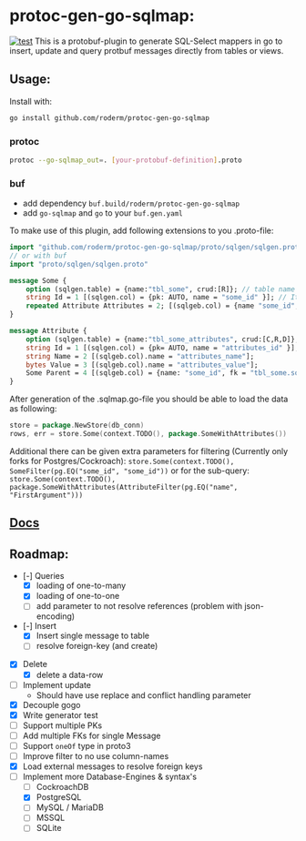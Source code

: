 # protoc-gen-go-sqlmap:
[![test](https://github.com/roderm/protoc-gen-go-sqlmap/actions/workflows/test.yaml/badge.svg)](https://github.com/roderm/protoc-gen-go-sqlmap/actions/workflows/test.yaml)
This is a protobuf-plugin to generate SQL-Select mappers in go to insert, update and query protbuf messages directly from tables or views.

## Usage:
Install with:
```bash
go install github.com/roderm/protoc-gen-go-sqlmap
```
### protoc 
```bash
protoc --go-sqlmap_out=. [your-protobuf-definition].proto
```
### buf
* add dependency `buf.build/roderm/protoc-gen-go-sqlmap`
* add `go-sqlmap` and `go` to your `buf.gen.yaml`

To make use of this plugin, add following extensions to you .proto-file:
```proto
import "github.com/roderm/protoc-gen-go-sqlmap/proto/sqlgen/sqlgen.proto" // Import of the extensions
// or with buf
import "proto/sqlgen/sqlgen.proto"

message Some {
    option (sqlgen.table) = {name:"tbl_some", crud:[R]}; // table name and generate read-function
    string Id = 1 [(sqlgen.col) = {pk: AUTO, name = "some_id" }]; // It's an autogenerated key in the field "some_id"
    repeated Attribute Attributes = 2; [(sqlgeb.col) = {name "some_id",fk = "tbl_some_attributes.some_id"}]; // Make a one-to-many link to load
}

message Attribute {
    option (sqlgen.table) = {name:"tbl_some_attributes", crud:[C,R,D]}; // genereate insert,select and delete function
    string Id = 1 [(sqlgen.col) = {pk= AUTO, name = "attributes_id" }];
    string Name = 2 [(sqlgeb.col).name = "attributes_name"];
    bytes Value = 3 [(sqlgeb.col).name = "attributes_value"];
    Some Parent = 4 [(sqlgeb.col) = {name: "some_id", fk = "tbl_some.some_id"}]; // Make a one-to-one link to load
}
```

After generation of the .sqlmap.go-file you should be able to load the data as following:
```go
store = package.NewStore(db_conn)
rows, err = store.Some(context.TODO(), package.SomeWithAttributes())
```

Additional there can be given extra parameters for filtering (Currently only forks for Postgres/Cockroach):
`store.Some(context.TODO(), SomeFilter(pg.EQ("some_id", "some_id"))`
or for the sub-query:
`store.Some(context.TODO(), package.SomeWithAttributes(AttributeFilter(pg.EQ("name", "FirstArgument")))`

## [Docs](https://pkg.go.dev/github.com/roderm/protoc-gen-go-sqlmap)
## Roadmap:
- [-] Queries
	- [x] loading of one-to-many
	- [x] loading of one-to-one
	- [ ] add parameter to not resolve references (problem with json-encoding)
- [-] Insert
	- [x] Insert single message to table
	- [ ] resolve foreign-key (and create)
- [x] Delete
	- [x] delete a data-row
- [ ] Implement update
	- Should have use replace and conflict handling parameter
- [x] Decouple gogo
- [x] Write generator test 
- [ ] Support multiple PKs
- [ ] Add multiple FKs for single Message
- [ ] Support `oneOf` type in proto3
- [ ] Improve filter to no use column-names
- [x] Load external messages to resolve foreign keys
- [ ] Implement more Database-Engines & syntax's
    - [ ] CockroachDB
    - [x] PostgreSQL
    - [ ] MySQL / MariaDB
	- [ ] MSSQL
	- [ ] SQLite
